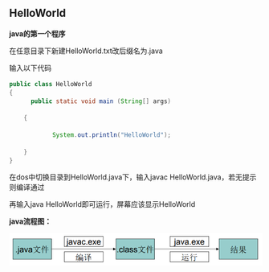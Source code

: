 ## HelloWorld

**java的第一个程序**

在任意目录下新建HelloWorld.txt改后缀名为.java

输入以下代码

```java
public class HelloWorld
{  
      public static void main (String[] args)

    {

            System.out.println("HelloWorld");

    }
}
```

在dos中切换目录到HelloWorld.java下，输入javac HelloWorld.java，若无提示则编译通过

再输入java HelloWorld即可运行，屏幕应该显示HelloWorld

**java流程图：**

![](/assets/java编译过程.png)

